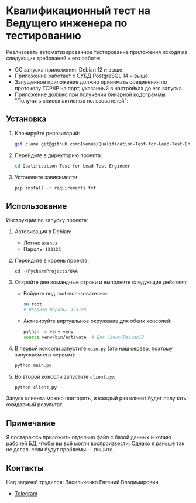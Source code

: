 # Квалификационный тест на Ведущего инженера по тестированию

Реализовать автоматизированное тестирование приложения исходя из следующих требований к его работе:
- ОС запуска приложения: Debian 12 и выше.
- Приложение работает с СУБД PostgreSQL 14 и выше.
- Запущенное приложение должно принимать соединения по протоколу TCP/IP на порт, указанный в настройках до его запуска.
- Приложение должно при получении бинарной кодограммы "Получить список активных пользователей":

## Установка

1. Клонируйте репозиторий:

   ```bash
   git clone git@github.com:Axenus/Qualification-Test-for-Lead-Test-Engineer.git
   ```

2. Перейдите в директорию проекта:

   ```bash
   cd Qualification-Test-for-Lead-Test-Engineer
   ```

3. Установите зависимости:

   ```bash
   pip install -r requirements.txt
   ```

## Использование

Инструкции по запуску проекта:

1. Авторизация в Debian:
   - Логин: `axenus`
   - Пароль: `123123`

2. Перейдите в корень проекта:

   ```
   cd ~/PycharmProjects/QAA
   ```

3. Откройте две командные строки и выполните следующие действия:
   - Войдите под root-пользователем:
     
     ```bash
     su root
     # Введите пароль: 123123
     ```
   - Активируйте виртуальное окружение для обеих консолей:

     ```bash
     python -m venv venv
     source venv/bin/activate  # Для Linux/Debian12
     ```

4. В первой консоли запустите `main.py` (это наш сервер, поэтому запускаем его первым):

   ```bash
   python main.py
   ```

5. Во второй консоли запустите `client.py`:

   ```bash
   python client.py
   ```

Запуск клиента можно повторять, и каждый раз клиент будет получать ожидаемый результат.

## Примечание

Я постараюсь приложить отдельно файл с базой данных и копию рабочей БД, чтобы вы всё могли воспроизвести. Однако я раньше так не делал, если будут проблемы — пишите.

## Контакты

Над задачей трудился: Васильченко Евгений Владимирович
- [Telegram](https://t.me/VasilchenkoEugene)
